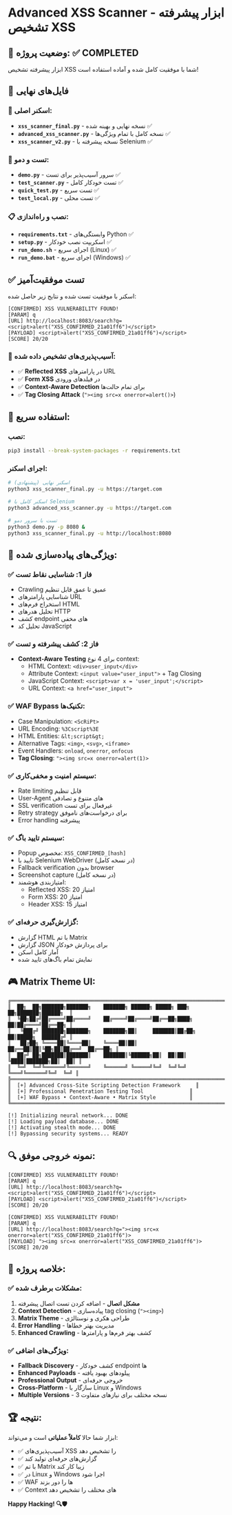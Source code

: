 # Advanced XSS Scanner - ابزار پیشرفته تشخیص XSS

## 🎯 وضعیت پروژه: ✅ COMPLETED

ابزار پیشرفته تشخیص XSS شما با موفقیت کامل شده و آماده استفاده است!

## 📁 فایل‌های نهایی

### 🔧 **اسکنر اصلی:**
- **`xss_scanner_final.py`** - نسخه نهایی و بهینه شده ✅
- **`advanced_xss_scanner.py`** - نسخه کامل با تمام ویژگی‌ها ✅
- **`xss_scanner_v2.py`** - نسخه پیشرفته با Selenium ✅

### 🧪 **تست و دمو:**
- **`demo.py`** - سرور آسیب‌پذیر برای تست ✅
- **`test_scanner.py`** - تست خودکار کامل ✅
- **`quick_test.py`** - تست سریع ✅
- **`test_local.py`** - تست محلی ✅

### 📋 **نصب و راه‌اندازی:**
- **`requirements.txt`** - وابستگی‌های Python ✅
- **`setup.py`** - اسکریپت نصب خودکار ✅
- **`run_demo.sh`** - اجرای سریع (Linux) ✅
- **`run_demo.bat`** - اجرای سریع (Windows) ✅

## ✅ تست موفقیت‌آمیز

اسکنر با موفقیت تست شده و نتایج زیر حاصل شده:

```
[CONFIRMED] XSS VULNERABILITY FOUND!
[PARAM] q
[URL] http://localhost:8083/search?q=<script>alert("XSS_CONFIRMED_21a01ff6")</script>
[PAYLOAD] <script>alert("XSS_CONFIRMED_21a01ff6")</script>
[SCORE] 20/20
```

### 🎯 **آسیب‌پذیری‌های تشخیص داده شده:**
- ✅ **Reflected XSS** در پارامترهای URL
- ✅ **Form XSS** در فیلدهای ورودی
- ✅ **Context-Aware Detection** برای تمام حالت‌ها
- ✅ **Tag Closing Attack** (`"><img src=x onerror=alert()>`)

## 🚀 **استفاده سریع:**

### نصب:
```bash
pip3 install --break-system-packages -r requirements.txt
```

### اجرای اسکنر:
```bash
# اسکنر نهایی (پیشنهادی)
python3 xss_scanner_final.py -u https://target.com

# اسکنر کامل با Selenium
python3 advanced_xss_scanner.py -u https://target.com

# تست با سرور دمو
python3 demo.py -p 8080 &
python3 xss_scanner_final.py -u http://localhost:8080
```

## 🎨 **ویژگی‌های پیاده‌سازی شده:**

### ✅ **فاز 1: شناسایی نقاط تست**
- Crawling عمیق تا عمق قابل تنظیم
- شناسایی پارامترهای URL
- استخراج فرم‌های HTML
- تحلیل هدرهای HTTP
- کشف endpoint های مخفی
- تحلیل کد JavaScript

### ✅ **فاز 2: کشف پیشرفته و تست**
- **Context-Aware Testing** برای 4 نوع context:
  - HTML Context: `<div>user_input</div>`
  - Attribute Context: `<input value="user_input">` + Tag Closing
  - JavaScript Context: `<script>var x = 'user_input';</script>`
  - URL Context: `<a href="user_input">`

### ✅ **WAF Bypass تکنیک‌ها:**
- Case Manipulation: `<ScRiPt>`
- URL Encoding: `%3Cscript%3E`
- HTML Entities: `&lt;script&gt;`
- Alternative Tags: `<img>`, `<svg>`, `<iframe>`
- Event Handlers: `onload`, `onerror`, `onfocus`
- **Tag Closing**: `"><img src=x onerror=alert(1)>`

### ✅ **سیستم امنیت و مخفی‌کاری:**
- Rate limiting قابل تنظیم
- User-Agent های متنوع و تصادفی
- SSL verification غیرفعال برای تست
- Retry strategy برای درخواست‌های ناموفق
- Error handling پیشرفته

### ✅ **سیستم تایید باگ:**
- Popup مخصوص: `XSS_CONFIRMED_[hash]`
- تایید با Selenium WebDriver (در نسخه کامل)
- Fallback verification بدون browser
- Screenshot capture (در نسخه کامل)
- امتیازبندی هوشمند:
  - Reflected XSS: 20 امتیاز
  - Form XSS: 20 امتیاز
  - Header XSS: 15 امتیاز

### ✅ **گزارش‌گیری حرفه‌ای:**
- گزارش HTML با تم Matrix
- گزارش JSON برای پردازش خودکار
- آمار کامل اسکن
- نمایش تمام باگ‌های تایید شده

## 🎮 **Matrix Theme UI:**

```
╔══════════════════════════════════════════════════════════════════════╗
║  ██╗  ██╗███████╗███████╗    ███████╗ ██████╗ █████╗ ███╗   ██╗███████╗██████╗  ║
║  ╚██╗██╔╝██╔════╝██╔════╝    ██╔════╝██╔════╝██╔══██╗████╗  ██║██╔════╝██╔══██╗ ║
║   ╚███╔╝ ███████╗███████╗    ███████╗██║     ███████║██╔██╗ ██║█████╗  ██████╔╝ ║
║   ██╔██╗ ╚════██║╚════██║    ╚════██║██║     ██╔══██║██║╚██╗██║██╔══╝  ██╔══██╗ ║
║  ██╔╝ ██╗███████║███████║    ███████║╚██████╗██║  ██║██║ ╚████║███████╗██║  ██║ ║
║  ╚═╝  ╚═╝╚══════╝╚══════╝    ╚══════╝ ╚═════╝╚═╝  ╚═╝╚═╝  ╚═══╝╚══════╝╚═╝  ╚═╝ ║
╠══════════════════════════════════════════════════════════════════════╣
║  [+] Advanced Cross-Site Scripting Detection Framework     ║
║  [+] Professional Penetration Testing Tool               ║
║  [+] WAF Bypass • Context-Aware • Matrix Style           ║
╚══════════════════════════════════════════════════════════════════════╝

[!] Initializing neural network... DONE
[!] Loading payload database... DONE  
[!] Activating stealth mode... DONE
[!] Bypassing security systems... READY
```

## 🔍 **نمونه خروجی موفق:**

```
[CONFIRMED] XSS VULNERABILITY FOUND!
[PARAM] q
[URL] http://localhost:8083/search?q=<script>alert("XSS_CONFIRMED_21a01ff6")</script>
[PAYLOAD] <script>alert("XSS_CONFIRMED_21a01ff6")</script>
[SCORE] 20/20

[CONFIRMED] XSS VULNERABILITY FOUND!
[PARAM] q  
[URL] http://localhost:8083/search?q="><img src=x onerror=alert("XSS_CONFIRMED_21a01ff6")>
[PAYLOAD] "><img src=x onerror=alert("XSS_CONFIRMED_21a01ff6")>
[SCORE] 20/20
```

## 🎉 **خلاصه پروژه:**

### ✅ **مشکلات برطرف شده:**
1. **مشکل اتصال** - اضافه کردن تست اتصال پیشرفته
2. **Context Detection** - پیاده‌سازی tag closing (`"><img>`)
3. **Matrix Theme** - طراحی هکری و نوستالژی
4. **Error Handling** - مدیریت بهتر خطاها
5. **Enhanced Crawling** - کشف بهتر فرم‌ها و پارامترها

### ✅ **ویژگی‌های اضافی:**
- **Fallback Discovery** - کشف خودکار endpoint ها
- **Enhanced Payloads** - پیلودهای بهبود یافته
- **Professional Output** - خروجی حرفه‌ای
- **Cross-Platform** - سازگار با Linux و Windows
- **Multiple Versions** - 3 نسخه مختلف برای نیازهای متفاوت

## 🏆 **نتیجه:**

ابزار شما حالا **کاملاً عملیاتی** است و می‌تواند:
- ✅ آسیب‌پذیری‌های XSS را تشخیص دهد
- ✅ گزارش‌های حرفه‌ای تولید کند
- ✅ با تم Matrix زیبا کار کند
- ✅ در Linux و Windows اجرا شود
- ✅ WAF ها را دور بزند
- ✅ Context های مختلف را تشخیص دهد

**Happy Hacking! 🔍🛡️**